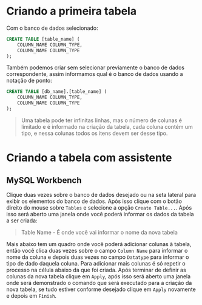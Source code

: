 # Criando a primeira tabela

Com o banco de dados selecionado:

```sql
CREATE TABLE [table_name] (
	COLUMN_NAME COLUMN_TYPE,
	COLUMN_NAME COLUMN_TYPE
);
```
Também podemos criar sem selecionar previamente o banco de dados correspondente, assim informamos qual é o banco de dados usando a notação de ponto:
```sql
CREATE TABLE [db_name].[table_name] (
	COLUMN_NAME COLUMN_TYPE,
	COLUMN_NAME COLUMN_TYPE
);
```

> Uma tabela pode ter infinitas linhas, mas o número de colunas é limitado e é informado na criação da tabela, cada coluna contém um tipo, e nessa colunas todos os itens devem ser desse tipo.

# Criando a tabela com assistente

## MySQL Workbench

Clique duas vezes sobre o banco de dados desejado ou na seta lateral para exibir os elementos do banco de dados.
Após isso clique com o botão direito do mouse sobre `Tables` e selecione a opção `Create Table...`.
Após isso será aberto uma janela onde você poderá informar os dados da tabela a ser criada:
> Table Name - É onde você vai informar o nome da nova tabela

Mais abaixo tem um quadro onde você poderá adicionar colunas à tabela, então você clica duas vezes sobre o campo `Column Name` para informar o nome da coluna e depois duas vezes no campo `Datatype` para informar o tipo de dado daquela coluna.
Para adicionar mais colunas é só repetir o processo na célula abaixo da que foi criada.
Após terminar de definir as colunas da nova tabela clique em `Apply`, após isso será aberto uma janela onde será demonstrado o comando que será executado para a criação da nova tabela, se tudo estiver conforme desejado clique em `Apply` novamente e depois em `Finish`.